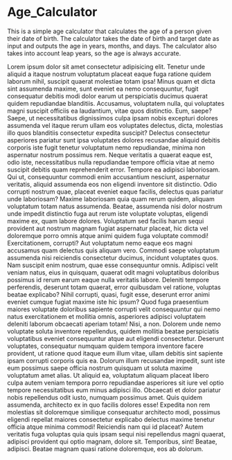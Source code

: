 # Age_Calculator
This is a simple age calculator that calculates the age of a person given their date of birth. The calculator takes the date of birth and target date as input and outputs the age in years, months, and days. The calculator also takes into account leap years, so the age is always accurate.  


Lorem ipsum dolor sit amet consectetur adipisicing elit. Tenetur unde aliquid a itaque nostrum voluptatum placeat eaque fuga ratione quidem laborum nihil, suscipit quaerat molestiae totam ipsa! Minus quam et dicta sint assumenda maxime, sunt eveniet ea nemo consequuntur, fugit consequatur debitis modi dolor earum ut perspiciatis ducimus quaerat quidem repudiandae blanditiis. Accusamus, voluptatem nulla, qui voluptates magni suscipit officiis ea laudantium, vitae quos distinctio. Eum, saepe? Saepe, ut necessitatibus dignissimos culpa ipsam nobis excepturi dolores assumenda vel itaque rerum ullam eos voluptates delectus, dicta, molestias illo quos blanditiis consectetur expedita suscipit? Delectus consectetur asperiores pariatur sunt ipsa voluptates dolores recusandae aliquid debitis corporis iste fugit tenetur voluptatum nemo repudiandae, minima non aspernatur nostrum possimus rem. Neque veritatis a quaerat eaque est, odio iste, necessitatibus nulla repudiandae tempore officia vitae at nemo suscipit debitis quam reprehenderit error. Tempore ea adipisci laboriosam. Qui ut, consequuntur commodi enim accusantium nesciunt, aspernatur veritatis, aliquid assumenda eos non eligendi inventore sit distinctio. Odio corrupti nostrum quae, placeat eveniet eaque facilis, delectus quas pariatur unde laboriosam? Maxime laboriosam quia quam rerum quidem, aliquam voluptatum totam natus assumenda. Beatae, assumenda nisi dolor nostrum unde impedit distinctio fuga aut rerum iste voluptate voluptas, eligendi maxime ex, quam labore dolores. Voluptatum sed facilis harum sequi provident aut nostrum magnam fugiat aspernatur placeat, hic dicta vel doloremque porro omnis atque animi quidem fuga voluptate commodi! Exercitationem, corrupti? Aut voluptatum nemo eaque eos magni accusamus quam delectus quis aliquam vero. Commodi saepe voluptatum assumenda nisi reiciendis consectetur ducimus, incidunt voluptates quos. Nam suscipit enim nostrum, quae esse consequuntur omnis. Adipisci velit veniam natus, eius in quisquam, quaerat odit magni voluptatibus doloribus possimus id rerum earum eaque nulla veritatis labore. Deleniti tempore perferendis, deserunt totam quaerat, error quibusdam vel ratione, voluptas beatae explicabo? Nihil corrupti, quasi, fugit esse, deserunt error animi eveniet cumque fugiat maxime iste hic ipsum? Quod fuga praesentium maiores voluptate doloribus sapiente corrupti velit consequuntur qui nemo natus exercitationem et mollitia omnis, asperiores adipisci voluptatem deleniti laborum obcaecati aperiam totam! Nisi, a non. Dolorem unde nemo voluptate soluta inventore repellendus, quidem mollitia beatae perspiciatis voluptatibus eveniet consequuntur atque aut eligendi consectetur. Deserunt voluptates, consequatur numquam quidem tempora inventore facere provident, ut ratione quod itaque eum illum vitae, ullam debitis sint sapiente ipsam corrupti corporis quis ea. Dolorum illum recusandae impedit, sunt iste eum possimus saepe officia nostrum quisquam ut soluta maxime voluptatum amet alias. Ut aliquid ea, voluptatum aliquam placeat libero culpa autem veniam tempora porro repudiandae asperiores sit iure vel optio tempore necessitatibus eum minus adipisci illo. Obcaecati et dolor pariatur nobis repellendus odit iusto, numquam possimus amet. Quis quidem assumenda, architecto ex in quo facilis dolores esse! Expedita non rem molestias sit doloremque similique consequatur architecto modi, possimus eligendi repellat maiores consectetur explicabo delectus maxime tenetur officia atque minima commodi! Reiciendis nam qui id placeat? Autem veritatis fuga voluptas quia quis ipsam sequi nisi repellendus magni quaerat, adipisci provident qui optio magnam, dolore sit. Temporibus, sint! Beatae, adipisci. Beatae magnam quasi ratione doloremque, eos ab dolorum.
